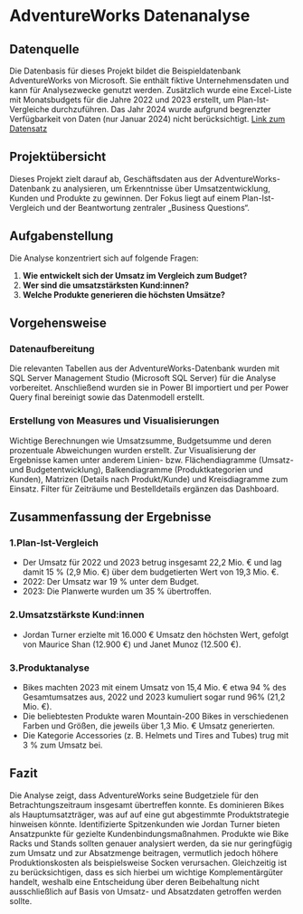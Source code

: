 # AdventureWorks Datenanalyse
## Datenquelle
Die Datenbasis für dieses Projekt bildet die Beispieldatenbank AdventureWorks von Microsoft. Sie enthält fiktive Unternehmensdaten und kann für Analysezwecke genutzt werden. Zusätzlich wurde eine Excel-Liste mit Monatsbudgets für die Jahre 2022 und 2023 erstellt, um Plan-Ist-Vergleiche durchzuführen. Das Jahr 2024 wurde aufgrund begrenzter Verfügbarkeit von Daten (nur Januar 2024) nicht berücksichtigt.
[Link zum Datensatz](https://learn.microsoft.com/en-us/sql/samples/adventureworks-install-configure?view=sql-server-ver16&tabs=ssms)

## Projektübersicht
Dieses Projekt zielt darauf ab, Geschäftsdaten aus der AdventureWorks-Datenbank zu analysieren, um Erkenntnisse über Umsatzentwicklung, Kunden und Produkte zu gewinnen. Der Fokus liegt auf einem Plan-Ist-Vergleich und der Beantwortung zentraler „Business Questions“.

## Aufgabenstellung
Die Analyse konzentriert sich auf folgende Fragen:

1. **Wie entwickelt sich der Umsatz im Vergleich zum Budget?**
2. **Wer sind die umsatzstärksten Kund:innen?**
3. **Welche Produkte generieren die höchsten Umsätze?**

## Vorgehensweise

### Datenaufbereitung
Die relevanten Tabellen aus der AdventureWorks-Datenbank wurden mit SQL Server Management Studio (Microsoft SQL Server) für die Analyse vorbereitet. Anschließend wurden sie in Power BI importiert und per Power Query final bereinigt sowie das Datenmodell erstellt.

### Erstellung von Measures und Visualisierungen
Wichtige Berechnungen wie Umsatzsumme, Budgetsumme und deren prozentuale Abweichungen wurden erstellt. Zur Visualisierung der Ergebnisse kamen unter anderem Linien- bzw. Flächendiagramme (Umsatz- und Budgetentwicklung), Balkendiagramme (Produktkategorien und Kunden), Matrizen (Details nach Produkt/Kunde) und Kreisdiagramme zum Einsatz. Filter für Zeiträume und Bestelldetails ergänzen das Dashboard.

## Zusammenfassung der Ergebnisse

### 1.**Plan-Ist-Vergleich**

- Der Umsatz für 2022 und 2023 betrug insgesamt 22,2 Mio. € und lag damit 15 % (2,9 Mio. €) über dem budgetierten Wert von 19,3 Mio. €.
- 2022: Der Umsatz war 19 % unter dem Budget.
- 2023: Die Planwerte wurden um 35 % übertroffen.

### 2.**Umsatzstärkste Kund:innen**

- Jordan Turner erzielte mit 16.000 € Umsatz den höchsten Wert, gefolgt von Maurice Shan (12.900 €) und Janet Munoz (12.500 €).

### 3.**Produktanalyse**

- Bikes machten 2023 mit einem Umsatz von 15,4 Mio. € etwa 94 % des Gesamtumsatzes aus, 2022 und 2023 kumuliert sogar rund 96% (21,2 Mio. €).
- Die beliebtesten Produkte waren Mountain-200 Bikes in verschiedenen Farben und Größen, die jeweils über 1,3 Mio. € Umsatz generierten.
- Die Kategorie Accessories (z. B. Helmets und Tires and Tubes) trug mit 3 % zum Umsatz bei.

## Fazit
Die Analyse zeigt, dass AdventureWorks seine Budgetziele für den Betrachtungszeitraum insgesamt übertreffen konnte. Es dominieren Bikes als Hauptumsatzträger, was auf auf eine gut abgestimmte Produktstrategie hinweisen könnte. Identifizierte Spitzenkunden wie Jordan Turner bieten Ansatzpunkte für gezielte Kundenbindungsmaßnahmen. Produkte wie Bike Racks und Stands sollten genauer analysiert werden, da sie nur geringfügig zum Umsatz und zur Absatzmenge beitragen, vermutlich jedoch höhere Produktionskosten als beispielsweise Socken verursachen. Gleichzeitig ist zu berücksichtigen, dass es sich hierbei um wichtige Komplementärgüter handelt, weshalb eine Entscheidung über deren Beibehaltung nicht ausschließlich auf Basis von Umsatz- und Absatzdaten getroffen werden sollte.
